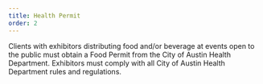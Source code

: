 ```yaml
---
title: Health Permit
order: 2
---
```


Clients with exhibitors distributing food and/or beverage at events open to the public must obtain a Food Permit from the City of Austin Health Department. Exhibitors must comply with all City of Austin Health Department rules and regulations.
